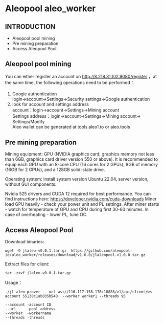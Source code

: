 # Aleopool aleo_worker
##  INTRODUCTION
- Aleopool pool mining
- Pre mining preparation
- Access Aleopool Pool
## Aleopool pool mining
You can either register an account on http://8.218.31.102:8080/register ，at the same time, the following operations need to be performed：
#### 
                
1. Google authentication  
    login->account->Settings->Security settings->Google authentication
2. look for account and settings address  
    account：login->account->Settings->Mining account   
    Settings address：login->account->Settings->Mining account-> Settings/Modify         
    Aleo wallet can be generated at tools.aleo1.to or aleo.tools
## Pre mining preparation
Mining equipment: GPU (NVIDIA graphics card, graphics memory not less than 6GB, graphics card driver version 550 or above). It is recommended to equip each GPU with an 8-core CPU (16 cores for 2 GPUs), 8GB of memory (16GB for 2 GPUs), and a 128GB solid-state drive.

Operating system: Install system version Ubuntu 22.04, server version, without GUI components.

Nvidia 525 drivers and CUDA 12 required for best performance.
You can find instructions here: https://developer.nvidia.com/cuda-downloads
Miner load GPU heavily - check your power unit and PL settings.                                                                After miner starts - watch for temperature of GPU and CPU during first 30-60 minutes. In case of overheating - lower PL, tune OC.

## Access Aleopool Pool
Download binaries:  

```wget -O jlaleo-v0.0.1.tar.gz  https://github.com/aleopool-io/aleo_worker/releases/download/v1.0.0/jlaleopool.v1.0.0.tar.gz```  

Extract files for client: 

```tar -zxvf jlaleo-v0.0.1.tar.gz ```  

Usage：  

```./jl-aleo-prover  --url ws://116.117.158.178:18888/v1/api/client/ws --account 55138c1ab035b540  --worker worker1 --threads 95 ```   
```
--account -account ID  
--url     -pool address  
--worker  -workername  
--threads -threads
```

